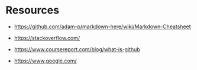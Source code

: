 # Resources


* https://github.com/adam-p/markdown-here/wiki/Markdown-Cheatsheet

* https://stackoverflow.com/

* https://www.coursereport.com/blog/what-is-github

* https://www.google.com/

